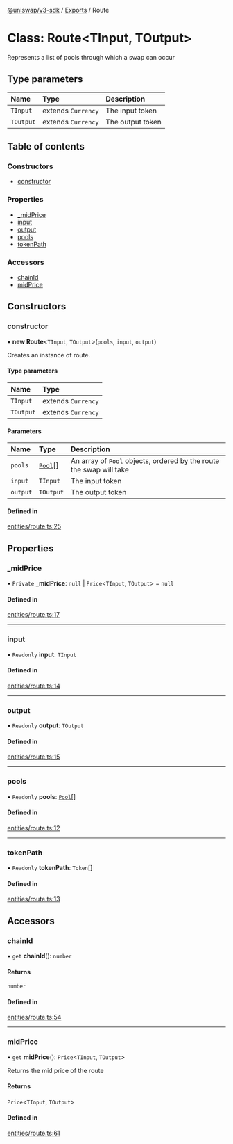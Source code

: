[@uniswap/v3-sdk](../README.md) / [Exports](../modules.md) / Route

# Class: Route\<TInput, TOutput\>

Represents a list of pools through which a swap can occur

## Type parameters

| Name | Type | Description |
| :------ | :------ | :------ |
| `TInput` | extends `Currency` | The input token |
| `TOutput` | extends `Currency` | The output token |

## Table of contents

### Constructors

- [constructor](Route.md#constructor)

### Properties

- [\_midPrice](Route.md#_midprice)
- [input](Route.md#input)
- [output](Route.md#output)
- [pools](Route.md#pools)
- [tokenPath](Route.md#tokenpath)

### Accessors

- [chainId](Route.md#chainid)
- [midPrice](Route.md#midprice)

## Constructors

### constructor

• **new Route**\<`TInput`, `TOutput`\>(`pools`, `input`, `output`)

Creates an instance of route.

#### Type parameters

| Name | Type |
| :------ | :------ |
| `TInput` | extends `Currency` |
| `TOutput` | extends `Currency` |

#### Parameters

| Name | Type | Description |
| :------ | :------ | :------ |
| `pools` | [`Pool`](Pool.md)[] | An array of `Pool` objects, ordered by the route the swap will take |
| `input` | `TInput` | The input token |
| `output` | `TOutput` | The output token |

#### Defined in

[entities/route.ts:25](https://github.com/Uniswap/v3-sdk/blob/08a7c05/src/entities/route.ts#L25)

## Properties

### \_midPrice

• `Private` **\_midPrice**: ``null`` \| `Price`\<`TInput`, `TOutput`\> = `null`

#### Defined in

[entities/route.ts:17](https://github.com/Uniswap/v3-sdk/blob/08a7c05/src/entities/route.ts#L17)

___

### input

• `Readonly` **input**: `TInput`

#### Defined in

[entities/route.ts:14](https://github.com/Uniswap/v3-sdk/blob/08a7c05/src/entities/route.ts#L14)

___

### output

• `Readonly` **output**: `TOutput`

#### Defined in

[entities/route.ts:15](https://github.com/Uniswap/v3-sdk/blob/08a7c05/src/entities/route.ts#L15)

___

### pools

• `Readonly` **pools**: [`Pool`](Pool.md)[]

#### Defined in

[entities/route.ts:12](https://github.com/Uniswap/v3-sdk/blob/08a7c05/src/entities/route.ts#L12)

___

### tokenPath

• `Readonly` **tokenPath**: `Token`[]

#### Defined in

[entities/route.ts:13](https://github.com/Uniswap/v3-sdk/blob/08a7c05/src/entities/route.ts#L13)

## Accessors

### chainId

• `get` **chainId**(): `number`

#### Returns

`number`

#### Defined in

[entities/route.ts:54](https://github.com/Uniswap/v3-sdk/blob/08a7c05/src/entities/route.ts#L54)

___

### midPrice

• `get` **midPrice**(): `Price`\<`TInput`, `TOutput`\>

Returns the mid price of the route

#### Returns

`Price`\<`TInput`, `TOutput`\>

#### Defined in

[entities/route.ts:61](https://github.com/Uniswap/v3-sdk/blob/08a7c05/src/entities/route.ts#L61)
